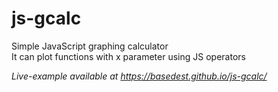 # js-gcalc
Simple JavaScript graphing calculator  
It can plot functions with x parameter using JS operators

*Live-example available at https://basedest.github.io/js-gcalc/*
